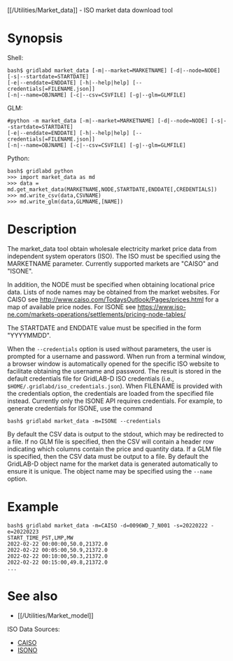 [[/Utilities/Market_data]] - ISO market data download tool

# Synopsis

Shell:

    bash$ gridlabd market_data [-m|--market=MARKETNAME] [-d|--node=NODE] [-s|--startdate=STARTDATE]
    [-e|--enddate=ENDDATE] [-h|--help|help] [--credentials[=FILENAME.json]]
    [-n|--name=OBJNAME] [-c|--csv=CSVFILE] [-g|--glm=GLMFILE]

GLM:

    #python -m market_data [-m|--market=MARKETNAME] [-d|--node=NODE] [-s|--startdate=STARTDATE]
    [-e|--enddate=ENDDATE] [-h|--help|help] [--credentials[=FILENAME.json]]
    [-n|--name=OBJNAME] [-c|--csv=CSVFILE] [-g|--glm=GLMFILE]

Python:

    bash$ gridlabd python
    >>> import market_data as md
    >>> data = md.get_market_data(MARKETNAME,NODE,STARTDATE,ENDDATE[,CREDENTIALS])
    >>> md.write_csv(data,CSVNAME)
    >>> md.write_glm(data,GLMNAME,[NAME])

# Description

The market_data tool obtain wholesale electricity market price data from
independent system operators (ISO).  The ISO must be specified using the
MARKETNAME parameter. Currently supported markets are "CAISO" and "ISONE". 

In addition, the NODE must be specified when obtaining locational price data.
Lists of node names may be obtained from the market websites.  For CAISO see
http://www.caiso.com/TodaysOutlook/Pages/prices.html for a map of available
price nodes.  For ISONE see https://www.iso-ne.com/markets-operations/settlements/pricing-node-tables/

The STARTDATE and ENDDATE value must be specified in the form "YYYYMMDD".

When the `--credentials` option is used without parameters, the user is
prompted for a username and password. When run from a terminal window, a
browser window is automatically opened for the specific ISO website to
facilitate obtaining the username and password. The result is stored in the
default credentials file for GridLAB-D ISO credentials
(i.e., `$HOME/.gridlabd/iso_credentials.json`).  When FILENAME is provided
with the credentials option, the credentials are loaded from the specified
file instead. Currently only the  ISONE API requires credentials. For
example, to generate credentials for ISONE, use the command

    bash$ gridlabd market_data -m=ISONE --credentials

By default the CSV data is output to the stdout, which may be redirected to a
file.  If no GLM file is specified, then the CSV will contain a header row
indicating which columns contain the price and quantity data.  If a GLM file
is specified, then the CSV data must be output to a file.  By default the
GridLAB-D object name for the market data is generated automatically to
ensure it is unique.  The object name may be specified using the `--name`
option.

# Example

    bash$ gridlabd market_data -m=CAISO -d=0096WD_7_N001 -s=20220222 -e=20220223
    START_TIME_PST,LMP,MW
    2022-02-22 00:00:00,50.0,21372.0
    2022-02-22 00:05:00,50.9,21372.0
    2022-02-22 00:10:00,50.3,21372.0
    2022-02-22 00:15:00,49.8,21372.0
    ...

# See also

* [[/Utilities/Market_model]]

ISO Data Sources:
* [CAISO](https://caiso.com/)
* [ISONO](https://isone.com/)
